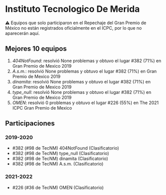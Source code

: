 # Instituto Tecnologico De Merida

:warning: Equipos que solo participaron en el Repechaje del Gran Premio de México no están registrados oficialmente en el ICPC, por lo que no aparecerán aquí.

## Mejores 10 equipos

1. _404NotFound_: resolvió None problemas y obtuvo el lugar #382 (71%) en Gran Premio de Mexico 2019
1. _A.s.m._: resolvió None problemas y obtuvo el lugar #382 (71%) en Gran Premio de Mexico 2019
1. _dinamita_: resolvió None problemas y obtuvo el lugar #382 (71%) en Gran Premio de Mexico 2019
1. _type_null_: resolvió None problemas y obtuvo el lugar #382 (71%) en Gran Premio de Mexico 2019
1. _OMEN_: resolvió 0 problemas y obtuvo el lugar #226 (55%) en The 2021 ICPC Gran Premio de Mexico

## Participaciones

### 2019-2020

- #382 (#98 de TecNM) 404NotFound (Clasificatorio)
- #382 (#98 de TecNM) type_null (Clasificatorio)
- #382 (#98 de TecNM) dinamita (Clasificatorio)
- #382 (#98 de TecNM) A.s.m. (Clasificatorio)

### 2021-2022

- #226 (#36 de TecNM) OMEN (Clasificatorio)



